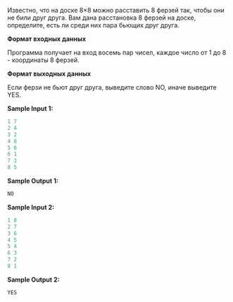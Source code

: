 Известно, что на доске 8×8 можно расставить 8 ферзей так, чтобы они не били друг друга. Вам дана расстановка 8 ферзей на доске, определите, есть ли среди них пара бьющих друг друга.

**Формат входных данных**

Программа получает на вход восемь пар чисел, каждое число от 1 до 8 - координаты 8 ферзей.

**Формат выходных данных**

Если ферзи не бьют друг друга, выведите слово NO, иначе выведите YES.

**Sample Input 1:**

```cpp
1 7
2 4
3 2
4 8
5 6
6 1
7 3
8 5
```

**Sample Output 1:**

```cpp
NO
```

**Sample Input 2:**

```cpp
1 8
2 7
3 6
4 5
5 4
6 3
7 2
8 1
```

**Sample Output 2:**

```cpp
YES
```
